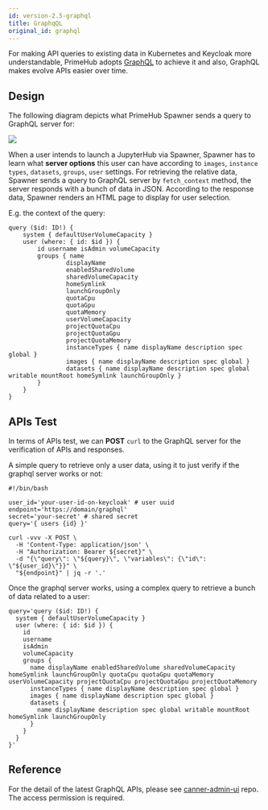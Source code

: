 ```yaml
---
id: version-2.5-graphql
title: GraphqQL
original_id: graphql
---
```



For making API queries to existing data in Kubernetes and Keycloak more understandable, PrimeHub adopts [GraphQL](https://graphql.org) to achieve it and also, GraphQL makes evolve APIs easier over time.

## Design

The following diagram depicts what PrimeHub Spawner sends a query to GraphQL server for:

![](assets/graphql.png)

When a user intends to launch a JupyterHub via Spawner, Spawner has to learn what **server options** this user can have according to `images`, `instance types`, `datasets`, `groups`, `user` settings. For retrieving the relative data, Spawner sends a query to GraphQL server by `fetch_context` method, the server responds with a bunch of data in JSON. According to the response data, Spawner renders an HTML page to display for user selection.

E.g. the context of the query:

```
query ($id: ID!) {
    system { defaultUserVolumeCapacity }
    user (where: { id: $id }) {
        id username isAdmin volumeCapacity
        groups { name
                displayName
                enabledSharedVolume
                sharedVolumeCapacity
                homeSymlink
                launchGroupOnly
                quotaCpu
                quotaGpu
                quotaMemory
                userVolumeCapacity
                projectQuotaCpu
                projectQuotaGpu
                projectQuotaMemory
                instanceTypes { name displayName description spec global }
                images { name displayName description spec global }
                datasets { name displayName description spec global writable mountRoot homeSymlink launchGroupOnly }
        }
    }
}
```

## APIs Test
In terms of APIs test, we can **POST** `curl` to the GraphQL server for the verification of APIs and responses.

A simple query to retrieve only a user data, using it to just verify if the graphql server works or not:
```
#!/bin/bash

user_id='your-user-id-on-keycloak' # user uuid
endpoint='https://domain/graphql'
secret='your-secret' # shared secret
query='{ users {id} }'

curl -vvv -X POST \
  -H 'Content-Type: application/json' \
  -H "Authorization: Bearer ${secret}" \
  -d "{\"query\": \"${query}\", \"variables\": {\"id\": \"${user_id}\"}}" \
  "${endpoint}" | jq -r '.'
```


Once the graphql server works, using a complex query to retrieve a bunch of data related to a user:
```
query='query ($id: ID!) { 
  system { defaultUserVolumeCapacity } 
  user (where: { id: $id }) { 
    id 
    username 
    isAdmin 
    volumeCapacity 
    groups { 
      name displayName enabledSharedVolume sharedVolumeCapacity homeSymlink launchGroupOnly quotaCpu quotaGpu quotaMemory userVolumeCapacity projectQuotaCpu projectQuotaGpu projectQuotaMemory 
      instanceTypes { name displayName description spec global } 
      images { name displayName description spec global } 
      datasets {
        name displayName description spec global writable mountRoot homeSymlink launchGroupOnly
      }
    }
  }
}'
```

## Reference

For the detail of the latest GraphQL APIs, please see [canner-admin-ui](https://gitlab.com/infuseai/canner-admin-ui/tree/master/packages/graphql-server/src/graphql) repo. The access permission is required.
